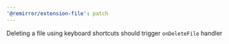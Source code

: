 ```yaml
---
'@remirror/extension-file': patch
---
```


Deleting a file using keyboard shortcuts should trigger `onDeleteFile` handler
